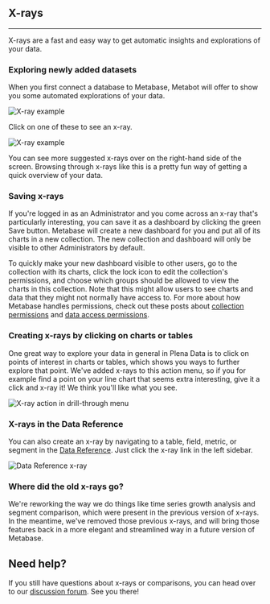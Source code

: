 ## X-rays
---
X-rays are a fast and easy way to get automatic insights and explorations of your data.

### Exploring newly added datasets

When you first connect a database to Metabase, Metabot will offer to show you some automated explorations of your data.

![X-ray example](.images/x-rays/suggestions.png)

Click on one of these to see an x-ray.

![X-ray example](.images/x-rays/example.png)

You can see more suggested x-rays over on the right-hand side of the screen. Browsing through x-rays like this is a pretty fun way of getting a quick overview of your data.

### Saving x-rays

If you're logged in as an Administrator and you come across an x-ray that's particularly interesting, you can save it as a dashboard by clicking the green Save button. Metabase will create a new dashboard for you and put all of its charts in a new collection. The new collection and dashboard will only be visible to other Administrators by default.

To quickly make your new dashboard visible to other users, go to the collection with its charts, click the lock icon to edit the collection's permissions, and choose which groups should be allowed to view the charts in this collection. Note that this might allow users to see charts and data that they might not normally have access to. For more about how Metabase handles permissions, check out these posts about [collection permissions](../administration-guide/06-collections.md) and [data access permissions](../administration-guide/05-setting-permissions.md).

### Creating x-rays by clicking on charts or tables

One great way to explore your data in general in Plena Data is to click on points of interest in charts or tables, which shows you ways to further explore that point. We've added x-rays to this action menu, so if you for example find a point on your line chart that seems extra interesting, give it a click and x-ray it! We think you'll like what you see.

![X-ray action in drill-through menu](.images/x-rays/drill-through.png)

### X-rays in the Data Reference

You can also create an x-ray by navigating to a table, field, metric, or segment in the [Data Reference](./12-data-model-reference.md). Just click the x-ray link in the left sidebar.

![Data Reference x-ray](.images/x-rays/data-reference.png)

### Where did the old x-rays go?

We're reworking the way we do things like time series growth analysis and segment comparison, which were present in the previous version of x-rays. In the meantime, we've removed those previous x-rays, and will bring those features back in a more elegant and streamlined way in a future version of Metabase.

## Need help?
If you still have questions about x-rays or comparisons, you can head over to our [discussion forum](http://discourse.metabase.com/). See you there!
